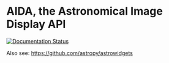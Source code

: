 # AIDA, the Astronomical Image Display API

[![Documentation Status](https://readthedocs.org/projects/aida/badge/?version=latest)](https://aida.readthedocs.io/en/latest/?badge=latest)

Also see: https://github.com/astropy/astrowidgets

